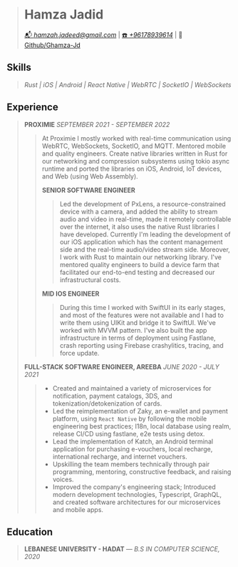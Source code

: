 > # Hamza Jadid
>
> [📬 _hamzah.jadeed@gmail.com_][mail] | [☎️ _+96178939614_][telephone] | 🐙 [Github/Ghamza-Jd][github]

## Skills

> _Rust | iOS | Android | React Native | WebRTC | SocketIO | WebSockets_

## Experience

> **PROXIMIE** _SEPTEMBER 2021 - SEPTEMBER 2022_
>
>> At Proximie I mostly worked with real-time communication using WebRTC, WebSockets,
>> SocketIO, and MQTT. Mentored mobile and quality engineers.
>> Create native libraries written in Rust for our networking and compression subsystems using
>> tokio async runtime and ported the libraries on iOS, Android, IoT devices,
>> and Web (using Web Assembly).
>>
>>
>> **SENIOR SOFTWARE ENGINEER**
>>
>>>
>>> Led the development of PxLens, a resource-constrained device with a camera, and added the
>>> ability to stream audio and video in real-time, made it remotely controllable over the internet,
>>> it also uses the native Rust libraries I have developed.
>>> Currently I'm leading the development of our iOS application which has the content management side
>>> and the real-time audio/video stream side. Moreover, I work with Rust to maintain our networking
>>> library.
>>> I've mentored quality engineers to build a device farm that facilitated our end-to-end testing and
>>> decreased our infrastructural costs.
>>>
>> **MID IOS ENGINEER**
>>
>>> During this time I worked with SwiftUI in its early stages, and most of the features were not
>>> available and I had to write them using UIKit and bridge it to SwiftUI. We've worked with MVVM
>>> pattern.
>>> I've also built the app infrastructure in terms of deployment using Fastlane, crash reporting
>>> using Firebase crashylitics, tracing, and force update.
>>>
>
> **FULL-STACK SOFTWARE ENGINEER, AREEBA** _JUNE 2020 - JULY 2021_
>
>> - Created and maintained a variety of microservices for notification, payment
>> catalogs, 3DS, and tokenization/detokenization of cards.
>> - Led the reimplementation of Zaky, an e-wallet and payment platform,
>> using `React Native` by following the mobile engineering best practices;
>> I18n, local database using realm, release CI/CD using fastlane, e2e tests
>> using detox.
>> - Lead the implementation of Katch, an Android terminal application for
>> purchasing e-vouchers, local recharge, international recharge, and internet vouchers.
>> - Upskilling the team members technically through pair programming, mentoring,
>> constructive feedback, and raising voices.
>> - Improved the company's engineering stack; Introduced modern development
>> technologies, Typescript, GraphQL, and created software architectures for
>> our microservices and mobile apps.

## Education

> **LEBANESE UNIVERSITY - HADAT** — _B.S IN COMPUTER SCIENCE, 2020_

[mail]: mailto:hamzah.jadeed@gmail.com
[telephone]: tel:+96178939614
[github]: https://github.com/Ghamza-Jd
